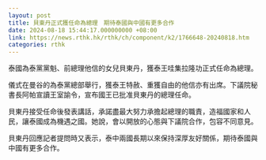 ```yaml
---
layout: post
title: 貝東丹正式獲任命為總理　期待泰國與中國有更多合作
date: 2024-08-18 15:44:17.000000000 +08:00
link: https://news.rthk.hk/rthk/ch/component/k2/1766648-20240818.htm
categories: rthk
---
```


泰國為泰黨黨魁、前總理他信的女兒貝東丹，獲泰王哇集拉隆功正式任命為總理。

儀式在曼谷的為泰黨總部舉行，獲泰王特赦、重獲自由的他信亦有出席。下議院秘書長阿帕宣讀王室諭令，宣布國王已批准貝東丹的總理任命。

貝東丹接受任命後發表講話，承諾盡最大努力承擔起總理的職責，造福國家和人民，讓泰國成為機遇之國。她說，會以開放的心態與下議院合作，包容不同意見。

貝東丹回應記者提問時又表示，泰中兩國長期以來保持深厚友好關係，期待泰國與中國有更多合作。
